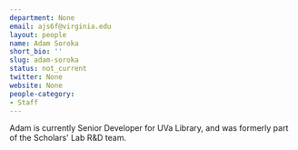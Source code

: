 ```yaml
---
department: None
email: ajs6f@virginia.edu
layout: people
name: Adam Soroka
short_bio: ''
slug: adam-soroka
status: not_current
twitter: None
website: None
people-category:
- Staff
---
```


Adam is currently Senior Developer for UVa Library, and was formerly part of the Scholars' Lab R&D team.
